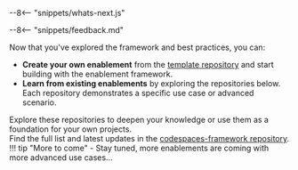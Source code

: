 --8<-- "snippets/whats-next.js"

--8<-- "snippets/feedback.md"


Now that you've explored the framework and best practices, you can:

- **Create your own enablement** from the [template repository](https://github.com/dynatrace-wwse/enablement-codespaces-template) and start building with the enablement framework.
- **Learn from existing enablements** by exploring the repositories below. Each repository demonstrates a specific use case or advanced scenario.


Explore these repositories to deepen your knowledge or use them as a foundation for your own projects.  
Find the full list and latest updates in the [codespaces-framework repository](https://github.com/dynatrace-wwse/codespaces-framework).
!!! tip "More to come"
    - Stay tuned, more enablements are coming with more advanced use cases...

